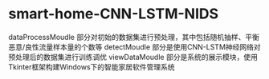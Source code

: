 # smart-home-CNN-LSTM-NIDS
dataProcessMoudle 部分对初始的数据集进行预处理，其中包括随机抽样、平衡恶意/良性流量样本量的个数等
detectMoudle 部分是使用CNN-LSTM神经网络对预处理后的数据集进行训练调优
viewDataMoudle 部分是系统的展示模块，使用Tkinter框架构建Windows下的智能家居软件管理系统
